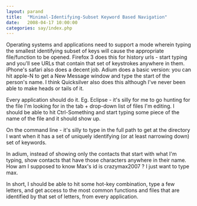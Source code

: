 ```yaml
---
layout: parand
title:  "Minimal-Identifying-Subset Keyword Based Navigation"
date:   2008-04-17 10:00:00
categories: say/index.php
---
```

Operating systems and applications need to support a mode wherein typing the smallest identifying subset of keys will cause the appropriate file/function to be opened. Firefox 3 does this for history urls - start typing and you'll see URLs that contain that set of keystrokes anywhere in them. iPhone's safari also does a decent job. Adium does a basic version: you can hit apple-N to get a New Message window and type the start of the person's name. I think Quicksilver also does this although I've never been able to make heads or tails of it.

Every application should do it. Eg. Eclipse - it's silly for me to go hunting for the file I'm looking for in the tab + drop-down list of files I'm editing. I should be able to hit Ctrl-Something and start typing some piece of the name of the file and it should show up.

On the command line - it's silly to type in the full path to get at the directory I want when it has a set of uniquely identifying \(or at least narrowing down\) set of keywords. 

In adium, instead of showing only the contacts that start with what I'm typing, show contacts that have those characters anywhere in their name. How am I supposed to know Max's id is crazymax2007 ? I just want to type max.

In short, I should be able to hit some hot-key combination, type a few letters, and get access to the most common functions and files that are identified by that set of letters, from every application.
